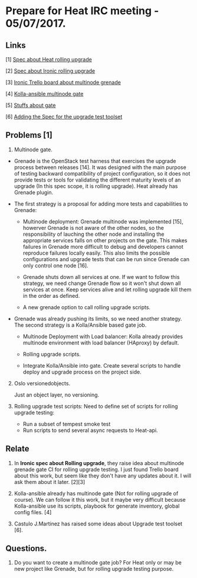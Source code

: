 # Prepare for Heat IRC meeting - 05/07/2017.

## Links

[1] [Spec about Heat rolling upgrade](https://review.openstack.org/#/c/407989)

[2] [Spec about Ironic rolling upgrade](https://github.com/openstack/ironic-specs/blob/master/specs/approved/support-rolling-upgrade.rst)

[3] [Ironic Trello board about multinode grenade](https://trello.com/c/GAlhSzLm/2-rolling-upgrades-and-grenade-with-multi-node)

[4] [Kolla-ansible multinode gate](https://review.openstack.org/#/c/466007/)

[5] [Stuffs about gate](https://github.com/ntk148v/openstack-gate-stuffs)

[6] [Adding the Spec for the upgrade test toolset](https://review.openstack.org/#/c/449295/)

## Problems [1]

1. Multinode gate.

- Grenade is the OpenStack test harness that exercises the upgrade process
  between releases [14]. It was designed with the main purpose of testing
  backward compatibility of project configuration, so it does not provide
  tests or tools for validating the different maturity levels of an
  upgrade (In this spec scope, it is rolling upgrade). Heat already has
  Grenade plugin.

- The first strategy is a proposal for adding more tests and capabilities
  to Grenade:

  - Multinode deployment: Grenade multinode was implemented [15], howerver
    Grenade is not aware of the other nodes, so the responsibility of
    lauching the other node and installing the appropriate services falls
    on other projects on the gate. This makes failures in Grenade more
    difficult to debug and developers cannot reproduce failures locally
    easily. This also limits the possible configurations and upgrade tests
    that can be run since Grenade can only control one node [16].

  - Grenade shuts down all services at one. If we want to follow this
    strategy, we need change Grenade flow so it won't shut down all
    services at once. Keep services alive and let rolling upgrade kill
    them in the order as defined.

  - A new grenade option to call rolling upgrade scripts.

- Grenade was already pushing its limits, so we need another strategy. The
  second strategy is a Kolla/Ansible based gate job.

  - Multinode Deployment with Load balancer: Kolla already provides
    multinode environment with load balancer (HAproxy) by default.

  - Rolling upgrade scripts.

  - Integrate Kolla/Ansible into gate. Create several scripts to handle
    deploy and upgrade process on the project side.

2. Oslo versionedobjects.

   Just an object layer, no versioning.

3. Rolling upgrade test scripts: Need to define set of scripts for rolling
   upgrade testing:

   - Run a subset of tempest smoke test
   - Run scripts to send several async requests to Heat-api.

## Relate

1. In **Ironic spec about Rolling upgrade**, they raise idea about multinode
   grenade gate CI for rolling upgrade testing. I just found Trello board
   about this work, but seem like they don't have any updates about it. I will
   ask them about it later. [2][3]

2. Kolla-ansible already has multinode gate (Not for rolling upgrade of course).
   We can follow it this work, but it maybe very difficult because
   Kolla-ansible use its scripts, playbook for generate inventory, global
   config files. [4]

3. Castulo J.Martinez has raised some ideas about Upgrade test toolset [6].


## Questions.

1. Do you want to create a multinode gate job? For Heat only or may be new
   project like Grenade, but for rolling upgrade testing purpose.

